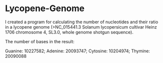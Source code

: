 # Lycopene-Genome

I created a program for calculating the number of nucleotides and their ratio in a lycopene genome (>NC_015441.3 Solanum lycopersicum cultivar Heinz 1706 chromosome 4, SL3.0, whole genome shotgun sequence).

The number of bases in the result:

Guanine: 10227582;
Adenine: 20093747;
Cytosine: 10204974;
Thymine: 20090088
